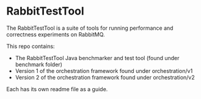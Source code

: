 # RabbitTestTool

The RabbitTestTool is a suite of tools for running performance and correctness experiments on RabbitMQ.

This repo contains:

- The RabbitTestTool Java benchmarker and test tool (found under benchmark folder)
- Version 1 of the orchestration framework found under orchestration/v1
- Version 2 of the orchestration framework found under orchestration/v2

Each has its own readme file as a guide.